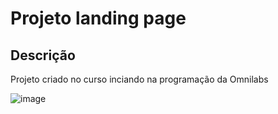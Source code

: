 # Projeto landing page

## Descrição
Projeto criado no curso inciando na programação da Omnilabs

![image](https://user-images.githubusercontent.com/56897431/170838488-8d056d7c-a4b7-41ce-826a-e8e30fc4feee.png)
